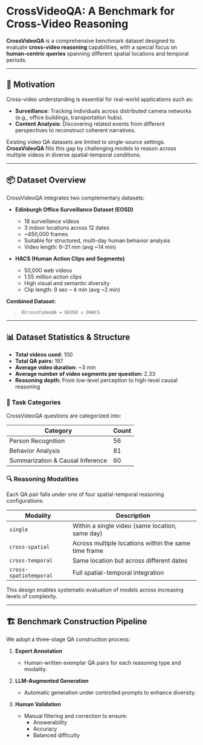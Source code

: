# CrossVideoQA: A Benchmark for Cross-Video Reasoning

**CrossVideoQA** is a comprehensive benchmark dataset designed to evaluate **cross-video reasoning** capabilities, with a special focus on **human-centric queries** spanning different spatial locations and temporal periods.

---

## 🧠 Motivation

Cross-video understanding is essential for real-world applications such as:

- **Surveillance**: Tracking individuals across distributed camera networks (e.g., office buildings, transportation hubs).
- **Content Analysis**: Discovering related events from different perspectives to reconstruct coherent narratives.

Existing video QA datasets are limited to single-source settings. **CrossVideoQA** fills this gap by challenging models to reason across multiple videos in diverse spatial-temporal conditions.

---

## 📦 Dataset Overview

CrossVideoQA integrates two complementary datasets:

- **Edinburgh Office Surveillance Dataset (EOSD)**  
  - 18 surveillance videos  
  - 3 indoor locations across 12 dates  
  - ~450,000 frames  
  - Suitable for structured, multi-day human behavior analysis  
  - Video length: 6–21 min (avg ~14 min)

- **HACS (Human Action Clips and Segments)**  
  - 50,000 web videos  
  - 1.55 million action clips  
  - High visual and semantic diversity  
  - Clip length: 9 sec – 4 min (avg ~2 min)

**Combined Dataset:**  
> `DCrossVideoQA = DEOSD ∪ DHACS`

---

## 📊 Dataset Statistics & Structure

- **Total videos used:** 100  
- **Total QA pairs:** 197  
- **Average video duration:** ~3 min  
- **Average number of video segments per question:** 2.33  
- **Reasoning depth:** From low-level perception to high-level causal reasoning

### 🧪 Task Categories

CrossVideoQA questions are categorized into:

| Category                      | Count |
|------------------------------|-------|
| Person Recognition           | 56    |
| Behavior Analysis            | 81    |
| Summarization & Causal Inference | 60    |

### 🔍 Reasoning Modalities

Each QA pair falls under one of four spatial-temporal reasoning configurations:

| Modality               | Description                                              |
|------------------------|----------------------------------------------------------|
| `single`              | Within a single video (same location, same day)          |
| `cross-spatial`       | Across multiple locations within the same time frame     |
| `cross-temporal`      | Same location but across different dates                 |
| `cross-spatiotemporal`| Full spatial-temporal integration                        |

This design enables systematic evaluation of models across increasing levels of complexity.

---

## 🏗️ Benchmark Construction Pipeline

We adopt a three-stage QA construction process:

1. **Expert Annotation**  
   - Human-written exemplar QA pairs for each reasoning type and modality.

2. **LLM-Augmented Generation**  
   - Automatic generation under controlled prompts to enhance diversity.

3. **Human Validation**  
   - Manual filtering and correction to ensure:
     - Answerability
     - Accuracy
     - Balanced difficulty

